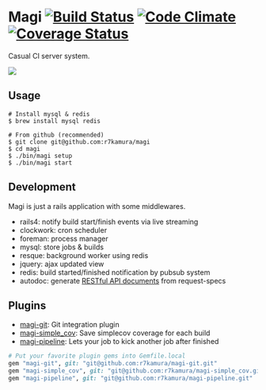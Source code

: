 # Magi [![Build Status](https://travis-ci.org/r7kamura/magi.png?branch=master)](https://travis-ci.org/r7kamura/magi) [![Code Climate](https://codeclimate.com/github/r7kamura/magi.png)](https://codeclimate.com/github/r7kamura/magi) [![Coverage Status](https://coveralls.io/repos/r7kamura/magi/badge.png)](https://coveralls.io/r/r7kamura/magi)
Casual CI server system.

![](http://gifzo.net/f2zmQFtkzv.gif)

## Usage
```
# Install mysql & redis
$ brew install mysql redis

# From github (recommended)
$ git clone git@github.com:r7kamura/magi
$ cd magi
$ ./bin/magi setup
$ ./bin/magi start
```

## Development
Magi is just a rails application with some middlewares.

* rails4: notify build start/finish events via live streaming
* clockwork: cron scheduler
* foreman: process manager
* mysql: store jobs & builds
* resque: background worker using redis
* jquery: ajax updated view
* redis: build started/finished notification by pubsub system
* autodoc: generate [RESTful API documents](https://github.com/r7kamura/magi/blob/master/doc) from request-specs

## Plugins
* [magi-git](https://github.com/r7kamura/magi-git): Git integration plugin
* [magi-simple_cov](https://github.com/r7kamura/magi-simple_cov): Save simplecov coverage for each build
* [magi-pipeline](https://github.com/r7kamura/magi-pipeline): Lets your job to kick another job after finished

```ruby
# Put your favorite plugin gems into Gemfile.local
gem "magi-git", git: "git@github.com:r7kamura/magi-git.git"
gem "magi-simple_cov", git: "git@github.com:r7kamura/magi-simple_cov.git"
gem "magi-pipeline", git: "git@github.com:r7kamura/magi-pipeline.git"
```

